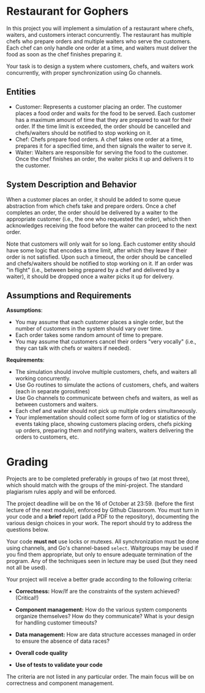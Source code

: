 # Restaurant for Gophers

In this project you will implement a simulation of a restaurant where chefs, waiters, and customers interact concurrently. 
The restaurant has multiple chefs who prepare orders and multiple waiters who serve the customers.
Each chef can only handle one order at a time, and waiters must deliver the food as soon as the chef finishes preparing it.

Your task is to design a system where customers, chefs, and waiters work concurrently, with proper synchronization using Go channels.

## Entities

 - Customer: Represents a customer placing an order. The customer places a food order and waits for the food to be served. Each customer has a maximum amount of time that they are prepared to wait for their order. If the time limit is exceeded, the order should be cancelled and chefs/waiters should be notified to stop working on it.
 - Chef: Chefs prepare food orders. A chef takes one order at a time, prepares it for a specified time, and then signals the waiter to serve it.
 - Waiter: Waiters are responsible for serving the food to the customer. Once the chef finishes an order, the waiter picks it up and delivers it to the customer.

## System Description and Behavior

When a customer places an order, it should be added to some queue abstraction from which chefs take and prepare orders.
Once a chef completes an order, the order should be delivered by a waiter to the appropriate customer (i.e., the one who requested the order), which then acknowledges receiving the food before the waiter can proceed to the next order.

Note that customers will only wait for so long. Each customer entity should have some logic that encodes a time limit, after which they leave if their order is not satisfied. Upon such a timeout, the order should be cancelled and chefs/waiters should be notified to stop working on it. If an order was "in flight" (i.e., between being prepared by a chef and delivered by a waiter), it should be dropped once a waiter picks it up for delivery. 


## Assumptions and Requirements

**Assumptions**:
- You may assume that each customer places a single order, but the number of customers in the system should vary over time.
- Each order takes some random amount of time to prepare.
- You may assume that customers cancel their orders "very vocally" (i.e., they can talk with chefs or waiters if needed).


**Requirements**:
- The simulation should involve multiple customers, chefs, and waiters all working concurrently.
- Use Go routines to simulate the actions of customers, chefs, and waiters (each in separate goroutines)
- Use Go channels to communicate between chefs and waiters, as well as between customers and waiters.
- Each chef and waiter should not pick up multiple orders simultaneously.
- Your implementation should collect some form of log or statistics of the events taking place, showing customers placing orders, 
  chefs picking up orders, preparing them and notifying waiters, waiters delivering the orders to customers, etc.




# Grading

Projects are to be completed preferably in groups of two (at most three), which
should match with the groups of the mini-project. The standard plagiarism rules
apply and will be enforced.

The project deadline will be on the 16 of October at 23:59. (before the first lecture
of the next module), enforced by
Github Classroom. You must turn in your code and a __brief__ report (add a PDF to the
repository), documenting the various design choices in your work. The report
should try to address the questions below.

Your code __must not__ use locks or mutexes. All synchronization must be done
using channels, and Go's channel-based ``select``. Waitgroups may be
used if you find them appropriate, but only to ensure adequate termination of the program. 
Any of the techniques seen in lecture may be used (but they need not all be used).

Your project will receive a better grade according to the following criteria:

* __Correctness:__ How/If are the constraints of the system achieved? (Critical!)

* __Component management:__ How do the various system components organize themselves? How do they communicate? What is your design for handling customer timeouts?

* __Data management:__ How are data structure accesses managed in order to ensure the
  absence of data races?

* __Overall code quality__

* __Use of tests to validate your code__

The criteria are not listed in any particular order. The main focus will be on
correctness and component management.



